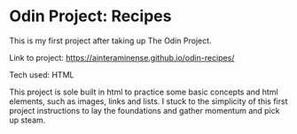 # Odin Project: Recipes

This is my first project after taking up The Odin Project.

Link to project: https://ainteraminense.github.io/odin-recipes/

Tech used: HTML

This project is sole built in html to practice some basic concepts and
html elements, such as images, links and lists. I stuck to the
simplicity of this first project instructions to lay the foundations and
gather momentum and pick up steam. 

